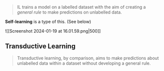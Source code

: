 > IL trains a model on a labelled dataset with the aim of creating a *general rule* to make predictions on unlabelled data.

**Self-learning** is a type of this. (See below)

![[Screenshot 2024-01-19 at 16.01.59.png|500]]

## Transductive Learning
> Transductive learning, by comparison, aims to make predictions about unlabelled data within a dataset without developing a general rule.